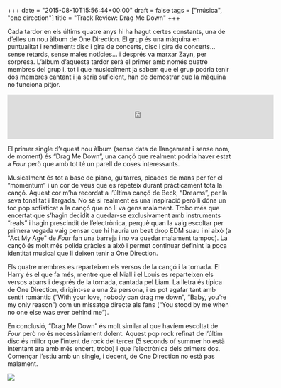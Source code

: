 +++
date = "2015-08-10T15:56:44+00:00"
draft = false
tags = ["música", "one direction"]
title = "Track Review: Drag Me Down"
+++

Cada tardor en els &uacute;ltims quatre anys hi ha hagut certes constants, una de d&rsquo;elles un nou &agrave;lbum de One Direction. El grup &eacute;s una m&agrave;quina en puntualitat i rendiment: disc i gira de concerts, disc i gira de concerts&hellip; sense retards, sense males not&iacute;cies&hellip; i despr&eacute;s va marxar Zayn, per sorpresa. L&rsquo;&agrave;lbum d&rsquo;aquesta tardor ser&agrave; el primer amb nom&eacute;s quatre membres del grup i, tot i que musicalment ja sabem que el grup podria tenir dos membres cantant i ja seria suficient, han de demostrar que la m&agrave;quina no funciona pitjor.

<!-- more -->

<iframe src="https://embed.spotify.com/?uri=spotify%3Atrack%3A70OTIpw8x8UXUsuCHW9i1i" width="600" height="100" frameborder="0" allowtransparency="true"></iframe>

El primer single d&rsquo;aquest nou &agrave;lbum (sense data de llan&ccedil;ament i sense nom, de moment) &eacute;s &ldquo;Drag Me Down&rdquo;, una can&ccedil;&oacute; que realment podria haver estat a *Four* per&ograve; que amb tot t&eacute; un parell de coses interessants.

Musicalment &eacute;s tot a base de piano, guitarres, picades de mans per fer el &ldquo;momentum&rdquo; i un cor de veus que es repeteix durant pr&agrave;cticament tota la can&ccedil;&oacute;. Aquest cor m&rsquo;ha recordat a l&rsquo;&uacute;ltima can&ccedil;&oacute; de Beck, &ldquo;Dreams&rdquo;, per la seva tonalitat i llargada. No s&eacute; si realment &eacute;s una inspiraci&oacute; per&ograve; li d&oacute;na un toc pop sofisticat a la can&ccedil;&oacute; que no li va gens malament. Trobo m&eacute;s que encertat que s&rsquo;hagin decidit a quedar-se exclusivament amb instruments &ldquo;reals&rdquo; i hagin prescindit de l&rsquo;electr&ograve;nica, perqu&egrave; quan la vaig escoltar per primera vegada vaig pensar que hi hauria un beat drop EDM suau i ni aix&ograve; (a "Act My Age" de *Four* fan una barreja i no va quedar malament tampoc). La can&ccedil;&oacute; &eacute;s molt m&eacute;s polida gr&agrave;cies a aix&ograve; i permet continuar definint la poca identitat musical que li deixen tenir a One Direction.

Els quatre membres es reparteixen els versos de la can&ccedil;&oacute; i la tornada. El Harry &eacute;s el que fa m&eacute;s, mentre que el Niall i el Louis es reparteixen els versos abans i despr&eacute;s de la tornada, cantada pel Liam. La lletra &eacute;s t&iacute;pica de One Direction, dirigint-se a una 2a persona, i es pot agafar tant amb sentit rom&agrave;ntic (&ldquo;With your love, nobody can drag me down&rdquo;, &ldquo;Baby, you&rsquo;re my only reason&rdquo;) com un missatge directe als fans (&ldquo;You stood by me when no one else was ever behind me&rdquo;). 

En conclusi&oacute;, &ldquo;Drag Me Down&rdquo; &eacute;s molt similar al que hav&iacute;em escoltat de *Four* per&ograve; no &eacute;s necess&agrave;riament dolent. Aquest pop rock refinat de l&rsquo;&uacute;ltim disc &eacute;s millor que l&rsquo;intent de rock del tercer (5 seconds of summer ho est&agrave; intentant ara amb m&eacute;s encert, trobo) i que l&rsquo;electr&ograve;nica dels primers dos. Comen&ccedil;ar l&rsquo;estiu amb un single, i decent, de One Direction no est&agrave; pas malament.

<img id="splashFade" src="https://41.media.tumblr.com/a83d2ee2fdb7efdd005877d3b8b4e626/tumblr_nsvix7RHGx1u00ofno1_1280.jpg">